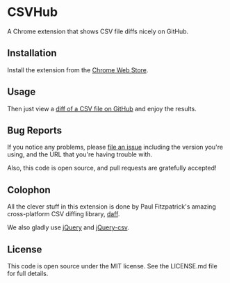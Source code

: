# CSVHub

A Chrome extension that shows CSV file diffs nicely on GitHub.

## Installation

Install the extension from the [Chrome Web Store](https://chrome.google.com/webstore/detail/csvhub/opaiipnpdfgdboahhpdgclicapjoeina).

## Usage

Then just view a
[diff of a CSV file on GitHub](https://github.com/theodi/test-data/commit/9f391e6e35963b96aa0eed56c20ccd70f326e1f7)
and enjoy the results.

## Bug Reports

If you notice any problems, please [file an issue](https://github.com/theodi/csvhub/issues)
including the version you're using, and the URL that you're having trouble with.

Also, this code is open source, and pull requests are gratefully accepted!

## Colophon

All the clever stuff in this extension is done by Paul Fitzpatrick's amazing
cross-platform CSV diffing library, [daff](https://github.com/paulfitz/daff).

We also gladly use [jQuery](https://jquery.com/)
and [jQuery-csv](https://code.google.com/p/jquery-csv/).

## License

This code is open source under the MIT license. See the LICENSE.md file for
full details.
